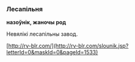 ### Лесапільня
**назоўнік, жаночы род**

Невялікі лесапільны завод.

<a rel="author">[http://rv-blr.com/](http://rv-blr.com/slounik.jsp?letterId=0&maskId=0&pageId=1533)</a>
